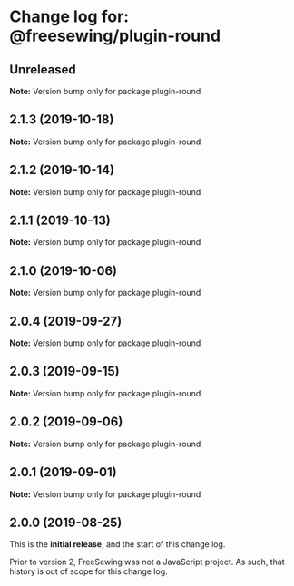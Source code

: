 # Change log for: @freesewing/plugin-round


## Unreleased

**Note:** Version bump only for package plugin-round


## 2.1.3 (2019-10-18)

**Note:** Version bump only for package plugin-round


## 2.1.2 (2019-10-14)

**Note:** Version bump only for package plugin-round


## 2.1.1 (2019-10-13)

**Note:** Version bump only for package plugin-round


## 2.1.0 (2019-10-06)

**Note:** Version bump only for package plugin-round


## 2.0.4 (2019-09-27)

**Note:** Version bump only for package plugin-round


## 2.0.3 (2019-09-15)

**Note:** Version bump only for package plugin-round


## 2.0.2 (2019-09-06)

**Note:** Version bump only for package plugin-round


## 2.0.1 (2019-09-01)

**Note:** Version bump only for package plugin-round




## 2.0.0 (2019-08-25)

This is the **initial release**, and the start of this change log.

Prior to version 2, FreeSewing was not a JavaScript project.
As such, that history is out of scope for this change log.
